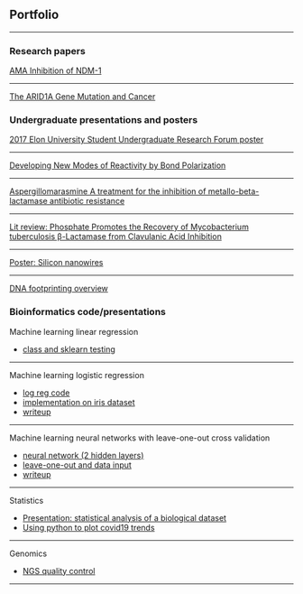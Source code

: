## Portfolio

---

### Research papers

[AMA Inhibition of NDM-1](pdf/AMA_Inhibition_of_NDM-1.docx)

---

[The ARID1A Gene Mutation and Cancer](pdf/arid1a_paper.pdf)


### Undergraduate presentations and posters

[2017 Elon University Student Undergraduate Research Forum poster](pdf/SUREPosterFinal.pptx)

---

[Developing New Modes of Reactivity by Bond Polarization](pdf/SURE_presentation.pptx)

---

[Aspergillomarasmine A treatment for the inhibition of metallo-beta-lactamase antibiotic resistance](pdf/NDM_Presentation.pptx)

---

[Lit review: Phosphate Promotes the Recovery of Mycobacterium tuberculosis β-Lactamase from Clavulanic Acid Inhibition](pdf/Beta-lactamase2.pptx)

---

[Poster: Silicon nanowires](pdf/Silicon_nanowires_image.pptx)

---

[DNA footprinting overview](pdf/DNA_footprinting.pptx)

### Bioinformatics code/presentations

Machine learning linear regression
- [class and sklearn testing](pdf/ML_files/lmClass_and_sklearn_linmodel.py)

---

Machine learning logistic regression
- [log reg code](pdf/ML_files/my_logistic_reg.py)
- [implementation on iris dataset](pdf/ML_files/logistic_iris.py)
- [writeup](pdf/ML_files/Homework2_results.pdf)

---

Machine learning neural networks with leave-one-out cross validation
- [neural network (2 hidden layers)](pdf/ML_files/neural_hw3.py)
- [leave-one-out and data input](pdf/ML_files/loo_wdbc_kearney.py)
- [writeup](pdf/ML_files/Neural_hw3_writeup_(1).pdf)

---

Statistics
- [Presentation: statistical analysis of a biological dataset](pdf/Stats_project.pptx)
- [Using python to plot covid19 trends](pdf/Kearney_covid19_trends.ipynb)

---

Genomics
- [NGS quality control](pdf/Lab1_Genomics.pdf)

---


